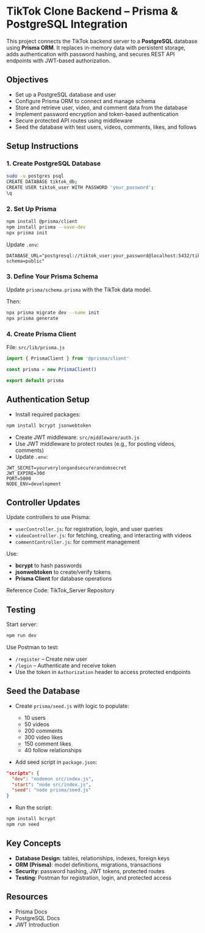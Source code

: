 # TikTok Clone Backend – Prisma & PostgreSQL Integration

This project connects the TikTok backend server to a **PostgreSQL** database using **Prisma ORM**. It replaces in-memory data with persistent storage, adds authentication with password hashing, and secures REST API endpoints with JWT-based authorization.

## Objectives

- Set up a PostgreSQL database and user
- Configure Prisma ORM to connect and manage schema
- Store and retrieve user, video, and comment data from the database
- Implement password encryption and token-based authentication
- Secure protected API routes using middleware
- Seed the database with test users, videos, comments, likes, and follows

## Setup Instructions

### 1. Create PostgreSQL Database

```bash
sudo -u postgres psql
CREATE DATABASE tiktok_db;
CREATE USER tiktok_user WITH PASSWORD 'your_password';
\q
```

### 2. Set Up Prisma

```bash
npm install @prisma/client
npm install prisma --save-dev
npx prisma init
```

Update `.env`:

```env
DATABASE_URL="postgresql://tiktok_user:your_password@localhost:5432/tiktok_db?schema=public"
```

### 3. Define Your Prisma Schema

Update `prisma/schema.prisma` with the TikTok data model.

Then:

```bash
npx prisma migrate dev --name init
npx prisma generate
```

### 4. Create Prisma Client

File: `src/lib/prisma.js`

```js
import { PrismaClient } from '@prisma/client'

const prisma = new PrismaClient()

export default prisma
```

## Authentication Setup

- Install required packages:

```bash
npm install bcrypt jsonwebtoken
```

- Create JWT middleware: `src/middleware/auth.js`
- Use JWT middleware to protect routes (e.g., for posting videos, comments)
- Update `.env`:

```env
JWT_SECRET=yourverylongandsecurerandomsecret
JWT_EXPIRE=30d
PORT=5000
NODE_ENV=development
```

## Controller Updates

Update controllers to use Prisma:

- `userController.js`: for registration, login, and user queries
- `videoController.js`: for fetching, creating, and interacting with videos
- `commentController.js`: for comment management

Use:
- **bcrypt** to hash passwords
- **jsonwebtoken** to create/verify tokens
- **Prisma Client** for database operations

Reference Code: TikTok_Server Repository

## Testing

Start server:

```bash
npm run dev
```

Use Postman to test:
- `/register` – Create new user
- `/login` – Authenticate and receive token
- Use the token in `Authorization` header to access protected endpoints

## Seed the Database

- Create `prisma/seed.js` with logic to populate:
  - 10 users
  - 50 videos
  - 200 comments
  - 300 video likes
  - 150 comment likes
  - 40 follow relationships

- Add seed script in `package.json`:

```json
"scripts": {
  "dev": "nodemon src/index.js",
  "start": "node src/index.js",
  "seed": "node prisma/seed.js"
}
```

- Run the script:

```bash
npm install bcrypt
npm run seed
```

## Key Concepts

- **Database Design**: tables, relationships, indexes, foreign keys
- **ORM (Prisma)**: model definitions, migrations, transactions
- **Security**: password hashing, JWT tokens, protected routes
- **Testing**: Postman for registration, login, and protected access

## Resources

- Prisma Docs
- PostgreSQL Docs
- JWT Introduction
